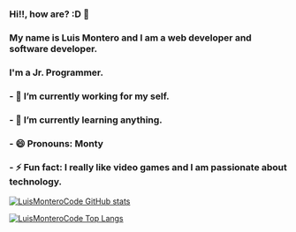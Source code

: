 ### Hi!!, how are? :D 👋
### My name is Luis Montero and I am a web developer and software developer.
### I'm a Jr. Programmer.


### - 🔭 I’m currently working for my self.
### - 🌱 I’m currently learning anything.
### - 😄 Pronouns: Monty 
### - ⚡ Fun fact: I really like video games and I am passionate about technology.

[![LuisMonteroCode GitHub stats](https://github-readme-stats.vercel.app/api?username=LuisMonteroCode&show_icons=true&theme=algolia)](https://github.com/anuraghazra/github-readme-stats)

[![LuisMonteroCode Top Langs](https://github-readme-stats.vercel.app/api/top-langs/?username=LuisMonteroCode&layout=compact&show_icons=true&theme=algolia)](https://github.com/anuraghazra/github-readme-stats)

<!--
**LuisMonteroCode/LuisMonteroCode** is a ✨ _special_ ✨ repository because its `README.md` (this file) appears on your GitHub profile.

Here are some ideas to get you started:

- 🔭 I’m currently working on ...
- 🌱 I’m currently learning ...
- 👯 I’m looking to collaborate on ...
- 🤔 I’m looking for help with ...
- 💬 Ask me about ...
- 📫 How to reach me: ...
- 😄 Pronouns: ...
- ⚡ Fun fact: ...
-->
